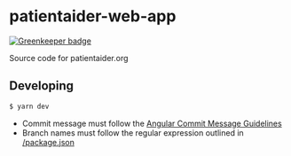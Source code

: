 # patientaider-web-app

[![Greenkeeper badge](https://badges.greenkeeper.io/patient-safety-movement-foundation/patientaider-web-app.svg)](https://greenkeeper.io/)

Source code for patientaider.org

## Developing

```sh
$ yarn dev
```

- Commit message must follow the [Angular Commit Message Guidelines](https://github.com/angular/angular/blob/master/CONTRIBUTING.md#-commit-message-guidelines)
- Branch names must follow the regular expression outlined in [/package.json](/package.json)
